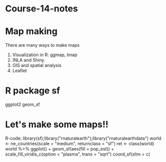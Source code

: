 # Course-14-notes
# Map making

There are many ways to make maps
1. Visualization in R: ggmap, tmap
2. INLA and Shiny
3. GIS and spatial analysis
4. Leaflet

# R package sf
ggplot2 geom_sf


# Let's make some maps!!

R-code:
library(sf);library("rnaturalearth");library("rnaturalearthdata")
world <- ne_countries(scale = "medium", returnclass = "sf")
ret <- class(world)
world %>% ggplot() + geom_sf(aes(fill = pop_est)) + scale_fill_viridis_c(option = "plasma", trans = "sqrt")
coord_sf(xlim = c(

